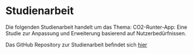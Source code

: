 # Studienarbeit

Die folgenden Studienarbeit handelt um das Thema: CO2-Runter-App: Eine Studie zur Anpassung und Erweiterung basierend auf Nutzerbedürfnissen.

Das GitHub Repository zur Studienarbeit befindet sich [hier](https://github.com/stadt-karlsruhe/CO2-Runter)

